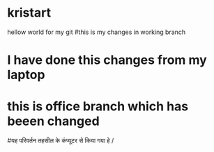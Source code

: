 # kristart
hellow world for my git 
#this is 
my changes in working branch
# I have done this changes from my laptop
# this is office branch which has beeen changed
#यह परिवर्तन तहसील के कंप्यूटर से किया गया हे /

